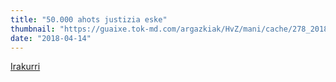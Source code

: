```yaml
---
title: "50.000 ahots justizia eske"
thumbnail: "https://guaixe.tok-md.com/argazkiak/HvZ/mani/cache/278_20180414_Altsasukoak_aske_Irun%CC%83eko_manifestazioa_Gixane_223_1_content.jpg"
date: "2018-04-14"
---
```

[Irakurri](https://guaixe.eus/altsasu/1523887582032-altsasukoak-aske-iruneko-manifestazioa)
